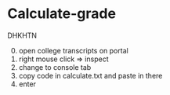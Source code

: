 # Calculate-grade
 DHKHTN


0. open college transcripts on portal  
1. right mouse click => inspect
2. change to console tab
3. copy code in calculate.txt and paste in there
4. enter
